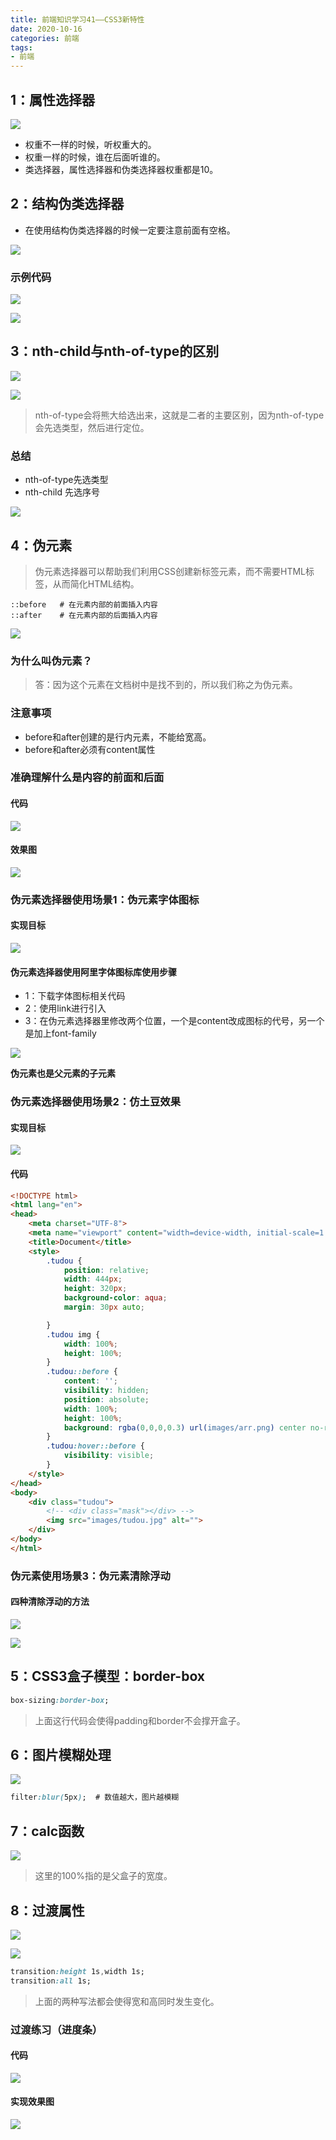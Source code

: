 ```yaml
---
title: 前端知识学习41——CSS3新特性
date: 2020-10-16
categories: 前端
tags: 
- 前端
---
```


## 1：属性选择器
![](https://jiapeiyang.oss-cn-beijing.aliyuncs.com/img/20201016165708.png)

* 权重不一样的时候，听权重大的。
* 权重一样的时候，谁在后面听谁的。
* 类选择器，属性选择器和伪类选择器权重都是10。

## 2：结构伪类选择器
* 在使用结构伪类选择器的时候一定要注意前面有空格。

![](https://jiapeiyang.oss-cn-beijing.aliyuncs.com/img/20201016170001.png)

### 示例代码
![](https://jiapeiyang.oss-cn-beijing.aliyuncs.com/img/20201016170025.png)

![](https://jiapeiyang.oss-cn-beijing.aliyuncs.com/img/20201016170113.png)

## 3：nth-child与nth-of-type的区别
![](https://jiapeiyang.oss-cn-beijing.aliyuncs.com/img/20201016170223.png)

![](https://jiapeiyang.oss-cn-beijing.aliyuncs.com/img/20201016170232.png)

>nth-of-type会将熊大给选出来，这就是二者的主要区别，因为nth-of-type会先选类型，然后进行定位。

### 总结
* nth-of-type先选类型
* nth-child 先选序号

![](https://jiapeiyang.oss-cn-beijing.aliyuncs.com/img/20201016170513.png)

## 4：伪元素
>伪元素选择器可以帮助我们利用CSS创建新标签元素，而不需要HTML标签，从而简化HTML结构。

```
::before   # 在元素内部的前面插入内容
::after    # 在元素内部的后面插入内容
```

![](https://jiapeiyang.oss-cn-beijing.aliyuncs.com/img/20201016172827.png)

### 为什么叫伪元素？
>答：因为这个元素在文档树中是找不到的，所以我们称之为伪元素。

### 注意事项
* before和after创建的是行内元素，不能给宽高。
* before和after必须有content属性

### 准确理解什么是内容的前面和后面

#### 代码
![](https://jiapeiyang.oss-cn-beijing.aliyuncs.com/img/20201016173525.png)

#### 效果图
![](https://jiapeiyang.oss-cn-beijing.aliyuncs.com/img/20201016173540.png)

### 伪元素选择器使用场景1：伪元素字体图标
#### 实现目标
![](https://jiapeiyang.oss-cn-beijing.aliyuncs.com/img/20201016173727.png)

#### 伪元素选择器使用阿里字体图标库使用步骤
* 1：下载字体图标相关代码
* 2：使用link进行引入
* 3：在伪元素选择器里修改两个位置，一个是content改成图标的代号，另一个是加上font-family

![](https://jiapeiyang.oss-cn-beijing.aliyuncs.com/img/20201016174344.png)

**伪元素也是父元素的子元素**

### 伪元素选择器使用场景2：仿土豆效果
#### 实现目标
![](https://jiapeiyang.oss-cn-beijing.aliyuncs.com/img/20201016175249.png)

#### 代码
```html
<!DOCTYPE html>
<html lang="en">
<head>
    <meta charset="UTF-8">
    <meta name="viewport" content="width=device-width, initial-scale=1.0">
    <title>Document</title>
    <style>
        .tudou {
            position: relative;
            width: 444px;
            height: 320px;
            background-color: aqua;
            margin: 30px auto;

        }
        .tudou img {
            width: 100%;
            height: 100%;
        }
        .tudou::before {
            content: '';
            visibility: hidden;
            position: absolute;
            width: 100%;
            height: 100%;
            background: rgba(0,0,0,0.3) url(images/arr.png) center no-repeat
        }
        .tudou:hover::before {
            visibility: visible;    
        }
    </style>
</head>
<body>
    <div class="tudou">
        <!-- <div class="mask"></div> -->
        <img src="images/tudou.jpg" alt="">
    </div>
</body>
</html>
```

### 伪元素使用场景3：伪元素清除浮动
#### 四种清除浮动的方法
![](https://jiapeiyang.oss-cn-beijing.aliyuncs.com/img/20201016175420.png)

![](https://jiapeiyang.oss-cn-beijing.aliyuncs.com/img/20201016175430.png)

## 5：CSS3盒子模型：border-box
```css
box-sizing:border-box;
```
>上面这行代码会使得padding和border不会撑开盒子。

## 6：图片模糊处理
![](https://jiapeiyang.oss-cn-beijing.aliyuncs.com/img/20201016175644.png)

```css
filter:blur(5px);  # 数值越大，图片越模糊
```

## 7：calc函数
![](https://jiapeiyang.oss-cn-beijing.aliyuncs.com/img/20201016175755.png)

>这里的100%指的是父盒子的宽度。

## 8：过渡属性
![](https://jiapeiyang.oss-cn-beijing.aliyuncs.com/img/20201016175851.png)

![](https://jiapeiyang.oss-cn-beijing.aliyuncs.com/img/20201016175902.png)

```css
transition:height 1s,width 1s;
transition:all 1s;
```

>上面的两种写法都会使得宽和高同时发生变化。

### 过渡练习（进度条）
#### 代码
![](https://jiapeiyang.oss-cn-beijing.aliyuncs.com/img/20201016180113.png)

#### 实现效果图
![](https://jiapeiyang.oss-cn-beijing.aliyuncs.com/img/20201016180135.png)
